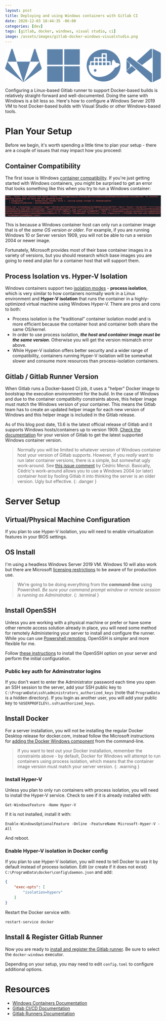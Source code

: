 ```yaml
---
layout: post
title: Deploying and using Windows containers with Gitlab CI
date: 2020-12-03 18:44:35 -06:00
categories: [dev]
tags: [gitlab, docker, windows, visual studio, ci]
image: /assets/images/gitlab-docker-windows-visualstudio.png
---
```


![gitlab-docker-windows-visualstudio](/assets/images/gitlab-docker-windows-visualstudio-row.svg)

Configuring a Linux-based Gitlab runner to support Docker-based builds is relatively straight-forward and well-documented. Doing the same with Windows is a bit less so. Here's how to configure a Windows Server 2019 VM to host Docker-based builds with Visual Studio or other Windows-based tools.

<!--more-->

# Plan Your Setup

Before we begin, it's worth spending a little time to plan your setup - there are a couple of issues that may impact how you proceed:

## Container Compatibility

The first issue is Windows [container compatibility](https://docs.microsoft.com/en-us/virtualization/windowscontainers/deploy-containers/version-compatibility?tabs=windows-server-20H2%2Cwindows-10-20H2). If you're just getting started with Windows containers, you might be surprised to get an error that looks something like this when you try to run a Windows container:

![Windows container verson error](/assets/images/windows-container-version-error.png)

This is because a Windows container host can only run a container image that is of the _same OS version or older_. For example, if you are running Windows 10 or Server version 1909, you will not be able to run a version 2004 or newer image.

Fortunately, Microsoft provides most of their base container images in a variety of versions, but you should research which base images you are going to need and plan for a container host that will support them.

## Process Isolation vs. Hyper-V Isolation

Windows containers support two [isolation modes](https://docs.microsoft.com/en-us/virtualization/windowscontainers/manage-containers/hyperv-container) - **process isolation**, which is very similar to how containers normally work in a Linux environment and **Hyper-V isolation** that runs the container in a highly-optimized virtual machine using Windows Hyper-V. There are pros and cons to both:

* Process isolation is the "traditional" container isolation model and is more efficient because the container host and container both share the same OS/kernel.
* In order to use process isolation, **_the host and container image must be the same version_**. Otherwise you will get the version mismatch error above.
* While Hyper-V isolation offers better security and a wider range of compatibility, containers running Hyper-V isolation will be somewhat slower and consume more resources than process-isolation containers.

## Gitlab / Gitlab Runner Version

When Gitlab runs a Docker-based CI job, it uses a "helper" Docker image to bootstrap the execution environmnent for the build. In the case of Windows and due to the container compatibilty constraints above, this helper image must match the Windows version of your container. This means the Gitlab team has to create an updated helper image for each new version of Windows and this helper image is included in the Gitlab release.

As of this blog post date, 13.6 is the latest official release of Gitlab and it supports Windows hosts/containers up to version 1909. [Check the documentation](https://docs.gitlab.com/13.6/runner/executors/docker.html) for your version of Gitlab to get the latest supported Windows container version.

> Normally you will be limited to whatever version of Windows container host your version of Gitlab supports. However, if you _really_ want to run later container versions, there is a simple, but somewhat ugly work-around. See [this issue comment](https://gitlab.com/gitlab-org/gitlab-runner/-/issues/26420#note_374547809) by Cédric Menzi. Basically, Cédric's work-around allows you to use a Windows 2004 (or later) container host by fooling Gitlab it into thinking the server is an older version. Ugly but effective.
{: .danger }

# Server Setup

## Virtual/Physical Machine Configuration

If you plan to use Hyper-V isolation, you will need to enable virtualization features in your BIOS settings.

## OS Install

I'm using a headless Windows Server 2019 VM. Windows 10 will also work but there are Microsoft [licensing restrictions](https://docs.microsoft.com/en-us/virtualization/windowscontainers/about/faq) to be aware of for production use.

> We're going to be doing everything from the **command-line** using Powershell. _Be sure your command prompt window or remote session is running as Adminstrator_.
{: .terminal }

## Install OpenSSH

Unless you are working with a physical machine or prefer or have some other remote access solution already in place, you will need some method for remotely Administering your server to install and configure the runner. While you can use [Powershell remoting](https://docs.microsoft.com/en-us/powershell/scripting/learn/remoting/running-remote-commands), OpenSSH is simpler and more flexible for me.

Follow [these instructions](https://docs.microsoft.com/en-us/windows-server/administration/openssh/openssh_install_firstuse) to install the OpenSSH option on your server and perform the initial configuration.

### Public key auth for Adminstrator logins

If you don't want to enter the Administrator password each time you open an SSH session to the server, add your SSH public key to `C:\ProgramData\ssh\administrators_authorized_keys` (note that `ProgramData` is a hidden directory). If you login as another user, you will add your public key to `%USERPROFILE%\.ssh\authorized_keys`.

## Install Docker

For a server installation, you will not be installing the regular Docker Desktop release for docker.com, instead follow the Microsoft instructions for [adding the Docker Windows component](https://docs.microsoft.com/en-us/virtualization/windowscontainers/quick-start/set-up-environment?tabs=Windows-Server) from the command-line.

> If you want to test out your Docker installation, remember the constraints above - by default, Docker for Windows will attempt to run containers using process isolation, which means that the container image version must match your server version.
{: .warning }

### Install Hyper-V

Unless you plan to only run containers with process isolation, you will need to install the Hyper-V service. Check to see if it is already installed with:

```
Get-WindowsFeature -Name Hyper-V
```

If it is not installed, install it with:

```
Enable-WindowsOptionalFeature -Online -FeatureName Microsoft-Hyper-V -All
```

And reboot.

### Enable Hyper-V isolation in Docker config

If you plan to use Hyper-V isolation, you will need to tell Docker to use it by default instead of process isolation. Edit (or create if it does not exist) `C:\ProgramData\docker\config\daemon.json` and add:

```json
{
    "exec-opts": [
        "isolation=hyperv"
    ]
}
```

Restart the Docker service with:

```
restart-service docker
```

## Install & Register Gitlab Runner

Now you are ready to [install and register the Gitlab runner](https://docs.gitlab.com/runner/install/). Be sure to select the `docker-windows` executor.

Depending on your setup, you may need to edit `config.toml` to configure additional options.

# Resources

* [Windows Containers Documentation](https://docs.microsoft.com/en-us/virtualization/windowscontainers/)
* [Gitlab CI/CD Documentation](https://docs.gitlab.com/ee/ci/README.html)
* [Gitlab Runners Documentation](https://docs.gitlab.com/runner/)
